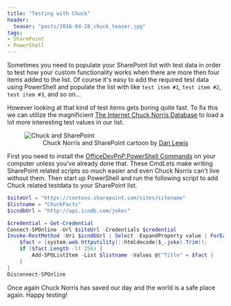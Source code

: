 ```yaml
---
title: "Testing with Chuck"
header:
  teaser: "posts/2016-04-28_chuck_teaser.jpg"
tags:
- SharePoint
- PowerShell
---
```


Sometimes you need to populate your SharePoint list with test data in order to test how your custom
functionality works when there are more then four items added to the list. Of course it's easy to 
add the required test data using PowerShell and populate the list with like ```test item #1```, 
```test item #2```, ```test item #3```, and so on...

However looking at that kind of test items gets boring quite fast. To fix this we can utilize the 
magnificient [The Internet Chuck Norris Database](http://www.icndb.com/) to load a lot more interesting 
test values in our list.

<figure class="align-center">
  <img class="align-center" src="/images/posts/2016-04-28_ChuckNorrisCartoon.jpg" style="max-width: 466px" alt="Chuck and SharePoint"/>
  <figcaption style="text-align:center;">Chuck Norris and SharePoint cartoon by <a href="https://blogs.technet.microsoft.com/sharepointcomic">Dan Lewis</a></figcaption>
</figure>

First you need to install the [OfficeDevPnP.PowerShell Commands](https://github.com/OfficeDev/PnP-PowerShell) 
on your computer unless you've already done that. These CmdLets make writing SharePoint related scripts so much
easier and even Chuck Norris can't live without them. Then start up PowerShell and run the following script
to add Chuck related testdata to your SharePoint list.  

``` powershell
$siteUrl = "https://contoso.sharepoint.com/sites/sitename"
$listname = "ChuckFacts"
$icndbUrl = "http://api.icndb.com/jokes"

$credential = Get-Credential
Connect-SPOnline -Url $siteUrl -Credentials $credential
Invoke-RestMethod -Uri $icndbUrl | Select -ExpandProperty value | ForEach-Object {
    $fact = [system.web.httputility]::htmldecode($_.joke).Trim();
    if ($fact.Length -lt 256) {
        Add-SPOListItem -List $listname -Values @{"Title" = $fact }
    }
}
Disconnect-SPOnline
```

Once again Chuck Norris has saved our day and the world is a safe place again. Happy testing!

